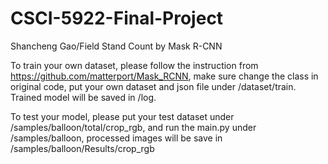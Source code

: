 # CSCI-5922-Final-Project
Shancheng Gao/Field Stand Count by Mask R-CNN

To train your own dataset, please follow the instruction from https://github.com/matterport/Mask_RCNN, make sure change the class in original code, put your own dataset and json file under /dataset/train. Trained model will be saved in /log.

To test your model, please put your test dataset under /samples/balloon/total/crop_rgb, and run the main.py under /samples/balloon, processed images will be save in /samples/balloon/Results/crop_rgb
